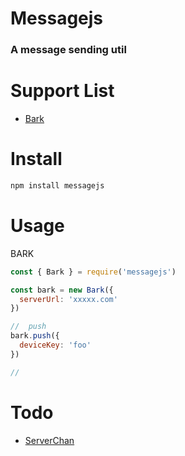 # Messagejs
### A message sending util

# Support List
- [Bark](https://github.com/Finb/bark-server)

# Install
```bash
npm install messagejs
```
# Usage
BARK
```javascript
const { Bark } = require('messagejs')

const bark = new Bark({
  serverUrl: 'xxxxx.com'
})

//  push
bark.push({
  deviceKey: 'foo'
})

//  
```

# Todo
- [ServerChan](https://sct.ftqq.com/)
